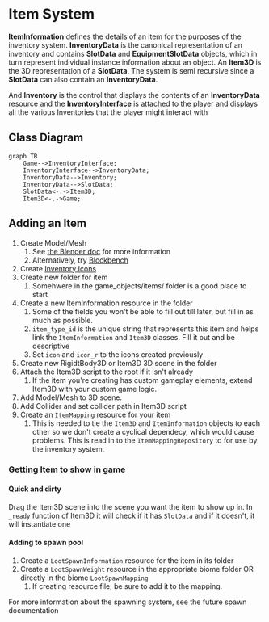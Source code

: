 # Item System
**ItemInformation** defines the details of an item for the purposes of the inventory system. **InventoryData** is the canonical representation of an inventory and contains **SlotData** and **EquipmentSlotData** objects, which in turn represent individual instance information about an object. An **Item3D** is the 3D representation of a **SlotData**. The system is semi recursive since a **SlotData** can also contain an **InventoryData**. 

And **Inventory** is the control that displays the contents of an **InventoryData** resource and the **InventoryInterface** is attached to the player and displays all the various Inventories that the player might interact with

## Class Diagram

```mermaid
graph TB
    Game-->InventoryInterface;
    InventoryInterface-->InventoryData;
    InventoryData-->Inventory;
    InventoryData-->SlotData;
    SlotData<-.->Item3D;
    Item3D<-.->Game;
```

## Adding an Item
1. Create Model/Mesh
    1. See [the Blender doc](./blender.md) for more information
    2. Alternatively, try [Blockbench](./blockbench.md)
2. Create [Inventory Icons](./item_icon_guide.md)
3. Create new folder for item
    1. Somehwere in the game_objects/items/ folder is a good place to start
4. Create a new ItemInformation resource in the folder
    1. Some of the fields you won't be able to fill out till later, but fill in as much as possible.
    2. `item_type_id` is the unique string that represents this item and helps link the `ItemInformation` and `Item3D` classes. Fill it out and be descriptive
    3. Set `icon` and `icon_r` to the icons created previously
5. Create new RigidtBody3D or Item3D 3D scene in the folder
6. Attach the Item3D script to the root if it isn't already
    1. If the item you're creating has custom gameplay elements, extend Item3D with your custom game logic.
7. Add Model/Mesh to 3D scene.
8. Add Collider and set collider path in Item3D script
9. Create an [`ItemMapping`](../resource_access/item_mapping.gd) resource for your item
   1.  This is needed to tie the `Item3D` and `ItemInformation` objects to each other so we don't create a cyclical dependecy, which would cause problems. This is read in to the `ItemMappingRepository` to for use by the inventory system.

### Getting Item to show in game
#### Quick and dirty
Drag the Item3D scene into the scene you want the item to show up in. In `_ready` function of Item3D it will check if it has `SlotData` and if it doesn't, it will instantiate one
#### Adding to spawn pool
1. Create a `LootSpawnInformation` resource for the item in its folder
2. Create a `LootSpawnWeight` resource in the appropriate biome folder OR directly in the biome `LootSpawnMapping`
    1. If creating resource file, be sure to add it to the mapping.
  
For more information about the spawning system, see the future spawn documentation

